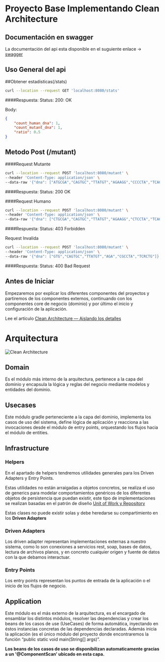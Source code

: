 # Proyecto Base Implementando Clean Architecture

## Documentación en swagger

La documentación del api esta disponible en el suguiente enlace -> [swagger](http://18.118.141.234:8080/webjars/swagger-ui/index.html#/)

## Uso General del api

##Obtener estadisticas(/stats)
```bash
curl --location --request GET 'localhost:8080/stats'
```


####Respuesta:
Status: 200:  OK

Body:
```json
{
    "count_human_dna": 1,
    "count_mutant_dna": 1,
    "ratio": 0.5
}
```
## Metodo Post (/mutant)

####Request Mutante
```bash
curl --location --request POST 'localhost:8080/mutant' \
--header 'Content-Type: application/json' \
--data-raw '{"dna": ["ATGCGA","CAGTGC","TTATGT","AGAAGG","CCCCTA","TCACTG"]}'
```
####Respuesta: 
Status: 200 OK

####Request Humano
```bash
curl --location --request POST 'localhost:8080/mutant' \
--header 'Content-Type: application/json' \
--data-raw '{"dna": ["CTGCGA","CAGTGC","TTATGT","AGAAGG","CTCCTA","TCACTG"]}'
```
####Respuesta:
Status: 403 Forbidden

Request Invalida
```bash
curl --location --request POST 'localhost:8080/mutant' \
--header 'Content-Type: application/json' \
--data-raw '{"dna": ["GTG","CAGTGC","TTATGT","AGA","CGCCTA","TCRCTG"]}'
```
####Respuesta:
Status: 400 Bad Request

## Antes de Iniciar

Empezaremos por explicar los diferentes componentes del proyectos y partiremos de los componentes externos, continuando con los componentes core de negocio (dominio) y por último el inicio y configuración de la aplicación.

Lee el artículo [Clean Architecture — Aislando los detalles](https://medium.com/bancolombia-tech/clean-architecture-aislando-los-detalles-4f9530f35d7a)

# Arquitectura

![Clean Architecture](https://miro.medium.com/max/1400/1*ZdlHz8B0-qu9Y-QO3AXR_w.png)

## Domain

Es el módulo más interno de la arquitectura, pertenece a la capa del dominio y encapsula la lógica y reglas del negocio mediante modelos y entidades del dominio.

## Usecases

Este módulo gradle perteneciente a la capa del dominio, implementa los casos de uso del sistema, define lógica de aplicación y reacciona a las invocaciones desde el módulo de entry points, orquestando los flujos hacia el módulo de entities.

## Infrastructure

### Helpers

En el apartado de helpers tendremos utilidades generales para los Driven Adapters y Entry Points.

Estas utilidades no están arraigadas a objetos concretos, se realiza el uso de generics para modelar comportamientos
genéricos de los diferentes objetos de persistencia que puedan existir, este tipo de implementaciones se realizan
basadas en el patrón de diseño [Unit of Work y Repository](https://medium.com/@krzychukosobudzki/repository-design-pattern-bc490b256006)

Estas clases no puede existir solas y debe heredarse su compartimiento en los **Driven Adapters**

### Driven Adapters

Los driven adapter representan implementaciones externas a nuestro sistema, como lo son conexiones a servicios rest,
soap, bases de datos, lectura de archivos planos, y en concreto cualquier origen y fuente de datos con la que debamos
interactuar.

### Entry Points

Los entry points representan los puntos de entrada de la aplicación o el inicio de los flujos de negocio.

## Application

Este módulo es el más externo de la arquitectura, es el encargado de ensamblar los distintos módulos, resolver las dependencias y crear los beans de los casos de use (UseCases) de forma automática, inyectando en éstos instancias concretas de las dependencias declaradas. Además inicia la aplicación (es el único módulo del proyecto donde encontraremos la función “public static void main(String[] args)”.

**Los beans de los casos de uso se disponibilizan automaticamente gracias a un '@ComponentScan' ubicado en esta capa.**
